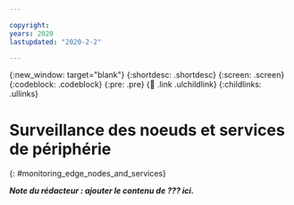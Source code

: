 ```yaml
---

copyright:
years: 2020
lastupdated: "2020-2-2"

---
```


{:new_window: target="blank"}
{:shortdesc: .shortdesc}
{:screen: .screen}
{:codeblock: .codeblock}
{:pre: .pre}
{:child: .link .ulchildlink}
{:childlinks: .ullinks}

# Surveillance des noeuds et services de périphérie
{: #monitoring_edge_nodes_and_services}

***Note du rédacteur : ajouter le contenu de ??? ici.***
